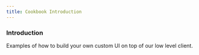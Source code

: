 ```yaml
---
title: Cookbook Introduction
---
```


### Introduction

Examples of how to build your own custom UI on top of our low level client. 